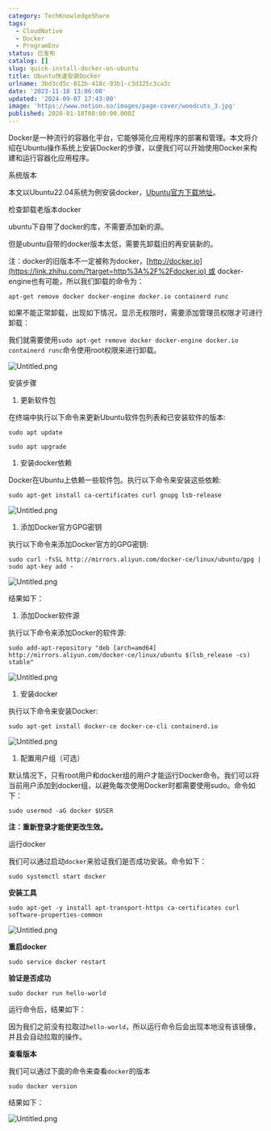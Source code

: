 ```yaml
---
category: TechKnowledgeShare
tags:
  - CloudNative
  - Docker
  - ProgramEnv
status: 已发布
catalog: []
slug: quick-install-docker-on-ubuntu
title: Ubuntu快速安装Docker
urlname: 3bd3cd5c-012b-418c-93b1-c3d325c3ca3c
date: '2023-11-18 13:06:00'
updated: '2024-09-07 17:43:00'
image: 'https://www.notion.so/images/page-cover/woodcuts_3.jpg'
published: 2020-01-18T08:00:00.000Z
---
```


Docker是一种流行的容器化平台，它能够简化应用程序的部署和管理。本文将介绍在Ubuntu操作系统上安装Docker的步骤，以便我们可以开始使用Docker来构建和运行容器化应用程序。


系统版本


本文以Ubuntu22.04系统为例安装docker，[Ubuntu官方下载地址](https://link.zhihu.com/?target=https%3A%2F%2Fubuntu.com%2Fdownload)。


检查卸载老版本docker


ubuntu下自带了docker的库，不需要添加新的源。


但是ubuntu自带的docker版本太低，需要先卸载旧的再安装新的。


注：docker的旧版本不一定被称为docker，[http://docker.io](https://link.zhihu.com/?target=http%3A%2F%2Fdocker.io) 或 docker-engine也有可能，所以我们卸载的命令为：


`apt-get remove docker docker-engine docker.io containerd runc`


如果不能正常卸载，出现如下情况，显示无权限时，需要添加管理员权限才可进行卸载：


我们就需要使用`sudo apt-get remove docker docker-engine docker.io containerd runc`命令使用root权限来进行卸载。


![Untitled.png](https://prod-files-secure.s3.us-west-2.amazonaws.com/5d24fe63-e567-4804-86f9-9fdc62e13082/39952d0f-7851-4550-b715-72a33876c773/Untitled.png?X-Amz-Algorithm=AWS4-HMAC-SHA256&X-Amz-Content-Sha256=UNSIGNED-PAYLOAD&X-Amz-Credential=ASIAZI2LB466T6ZC2IZR%2F20250219%2Fus-west-2%2Fs3%2Faws4_request&X-Amz-Date=20250219T053743Z&X-Amz-Expires=3600&X-Amz-Security-Token=IQoJb3JpZ2luX2VjEHUaCXVzLXdlc3QtMiJHMEUCIAw5DIU4aVTxlDwqsGlzgXyVaxNuI9LwA2%2BOFtoKHoj7AiEAr2Yp%2BSdcSNwDOm8PzvjvlK7VZgm3nYau2ndBdumPGfAqiAQInv%2F%2F%2F%2F%2F%2F%2F%2F%2F%2FARAAGgw2Mzc0MjMxODM4MDUiDHMb1qvXD%2BDOIYFY7CrcA1xWsfoN%2FSSI4bqAX9qCrXeqV5%2Fdvszk%2FgtV%2Bnzs7oAqRpZb5Mt%2FEG7asdTAJEvZgqe2%2FPyyTnmWr60mhb7lixUbBuM3v9oyvCNSySsSX2da2p7Qk1mA44DUjt6HJYPMnz4w%2BJJWqkpFcpYEib7n2iCaePKanzk2vzcTedyLZiCzQx8pKgRuYeEDkojPOkvnbvqk1pzvS3lZxT0xkc3IwO1bgYHqAKqnB%2BZ8%2FG2lbJmyvA7s2%2BTIbEJgdNTwqQXaGQigWA6FStCginKnO6gBXUQ%2FAymaoXDFTWXpGEX%2BJXq9risibzwbrWj1KwxkQxOKMbGQ%2BKIzWkQ6KeWtESKvXbCI79qjIdrTssZdtXHAn7XoQT3MPw7%2B3RlQ%2BcWhLx7uSgphcvdiIrWBA10IBTFzQbDXuxjRH4TSaF1qTfk6R8QKDb3MHPFK7e8jsT0dWtMufm0leVenUUqnBxs1Wd5Drr9%2BY7f2W7uOj3jmhkAqgbN%2FAuXvKU%2FB8ysXPrAW%2BoGgyzeAUX5j8f0Qs%2BJdaNyXhzxmuwY0SGQmI6zYUyUN8n5%2FkYJqqg4d2TnkUx1L9MGvfMYstJ%2BTZBtl4r2pBmIA26R63%2BG%2Fng%2FhkOY3Mk2jTwohctTkcoHwKl1hcEy0MMrD1b0GOqUBL915JBYtBgB99E4OiGo2ZtKr1sxUjaB%2BHSrFEYqukdrl2a94lhwvuoZV3c%2BReAficDGmWGm9ehARfu5YzoxHGriMT%2Bgj0n2Y1I4UEXRsiVYMiH92TWLJCnQBMcitzNIfeSU%2BF40hFQQu6PG5gmVcQGTO51f%2Bzguqby2lcVoHotZMkmi%2Bg3Vlc8lwk0vnc22Xj2hZFZm%2F5hhxX%2BgYZuQYiSu1VX0Q&X-Amz-Signature=833d3b15e6ebbc28ab1516b46b85ed4c99283649c375b12f80d6075512f5b057&X-Amz-SignedHeaders=host&x-id=GetObject)


安装步骤

1. 更新软件包

在终端中执行以下命令来更新Ubuntu软件包列表和已安装软件的版本:


`sudo apt update`


`sudo apt upgrade`

1. 安装docker依赖

Docker在Ubuntu上依赖一些软件包。执行以下命令来安装这些依赖:


`sudo apt-get install ca-certificates curl gnupg lsb-release`


![Untitled.png](https://prod-files-secure.s3.us-west-2.amazonaws.com/5d24fe63-e567-4804-86f9-9fdc62e13082/b5a549a8-6621-4824-a151-93e8b0592f14/Untitled.png?X-Amz-Algorithm=AWS4-HMAC-SHA256&X-Amz-Content-Sha256=UNSIGNED-PAYLOAD&X-Amz-Credential=ASIAZI2LB466T6ZC2IZR%2F20250219%2Fus-west-2%2Fs3%2Faws4_request&X-Amz-Date=20250219T053743Z&X-Amz-Expires=3600&X-Amz-Security-Token=IQoJb3JpZ2luX2VjEHUaCXVzLXdlc3QtMiJHMEUCIAw5DIU4aVTxlDwqsGlzgXyVaxNuI9LwA2%2BOFtoKHoj7AiEAr2Yp%2BSdcSNwDOm8PzvjvlK7VZgm3nYau2ndBdumPGfAqiAQInv%2F%2F%2F%2F%2F%2F%2F%2F%2F%2FARAAGgw2Mzc0MjMxODM4MDUiDHMb1qvXD%2BDOIYFY7CrcA1xWsfoN%2FSSI4bqAX9qCrXeqV5%2Fdvszk%2FgtV%2Bnzs7oAqRpZb5Mt%2FEG7asdTAJEvZgqe2%2FPyyTnmWr60mhb7lixUbBuM3v9oyvCNSySsSX2da2p7Qk1mA44DUjt6HJYPMnz4w%2BJJWqkpFcpYEib7n2iCaePKanzk2vzcTedyLZiCzQx8pKgRuYeEDkojPOkvnbvqk1pzvS3lZxT0xkc3IwO1bgYHqAKqnB%2BZ8%2FG2lbJmyvA7s2%2BTIbEJgdNTwqQXaGQigWA6FStCginKnO6gBXUQ%2FAymaoXDFTWXpGEX%2BJXq9risibzwbrWj1KwxkQxOKMbGQ%2BKIzWkQ6KeWtESKvXbCI79qjIdrTssZdtXHAn7XoQT3MPw7%2B3RlQ%2BcWhLx7uSgphcvdiIrWBA10IBTFzQbDXuxjRH4TSaF1qTfk6R8QKDb3MHPFK7e8jsT0dWtMufm0leVenUUqnBxs1Wd5Drr9%2BY7f2W7uOj3jmhkAqgbN%2FAuXvKU%2FB8ysXPrAW%2BoGgyzeAUX5j8f0Qs%2BJdaNyXhzxmuwY0SGQmI6zYUyUN8n5%2FkYJqqg4d2TnkUx1L9MGvfMYstJ%2BTZBtl4r2pBmIA26R63%2BG%2Fng%2FhkOY3Mk2jTwohctTkcoHwKl1hcEy0MMrD1b0GOqUBL915JBYtBgB99E4OiGo2ZtKr1sxUjaB%2BHSrFEYqukdrl2a94lhwvuoZV3c%2BReAficDGmWGm9ehARfu5YzoxHGriMT%2Bgj0n2Y1I4UEXRsiVYMiH92TWLJCnQBMcitzNIfeSU%2BF40hFQQu6PG5gmVcQGTO51f%2Bzguqby2lcVoHotZMkmi%2Bg3Vlc8lwk0vnc22Xj2hZFZm%2F5hhxX%2BgYZuQYiSu1VX0Q&X-Amz-Signature=a52dddd00cdc98ec32b9c997ff9693776009b7c918c3deb8df75f2bd91f86108&X-Amz-SignedHeaders=host&x-id=GetObject)

1. 添加Docker官方GPG密钥

执行以下命令来添加Docker官方的GPG密钥:


`sudo curl -fsSL http://mirrors.aliyun.com/docker-ce/linux/ubuntu/gpg | sudo apt-key add -`


![Untitled.png](https://prod-files-secure.s3.us-west-2.amazonaws.com/5d24fe63-e567-4804-86f9-9fdc62e13082/98014b5e-f5b7-4b16-804e-ab6917971bd3/Untitled.png?X-Amz-Algorithm=AWS4-HMAC-SHA256&X-Amz-Content-Sha256=UNSIGNED-PAYLOAD&X-Amz-Credential=ASIAZI2LB466T6ZC2IZR%2F20250219%2Fus-west-2%2Fs3%2Faws4_request&X-Amz-Date=20250219T053743Z&X-Amz-Expires=3600&X-Amz-Security-Token=IQoJb3JpZ2luX2VjEHUaCXVzLXdlc3QtMiJHMEUCIAw5DIU4aVTxlDwqsGlzgXyVaxNuI9LwA2%2BOFtoKHoj7AiEAr2Yp%2BSdcSNwDOm8PzvjvlK7VZgm3nYau2ndBdumPGfAqiAQInv%2F%2F%2F%2F%2F%2F%2F%2F%2F%2FARAAGgw2Mzc0MjMxODM4MDUiDHMb1qvXD%2BDOIYFY7CrcA1xWsfoN%2FSSI4bqAX9qCrXeqV5%2Fdvszk%2FgtV%2Bnzs7oAqRpZb5Mt%2FEG7asdTAJEvZgqe2%2FPyyTnmWr60mhb7lixUbBuM3v9oyvCNSySsSX2da2p7Qk1mA44DUjt6HJYPMnz4w%2BJJWqkpFcpYEib7n2iCaePKanzk2vzcTedyLZiCzQx8pKgRuYeEDkojPOkvnbvqk1pzvS3lZxT0xkc3IwO1bgYHqAKqnB%2BZ8%2FG2lbJmyvA7s2%2BTIbEJgdNTwqQXaGQigWA6FStCginKnO6gBXUQ%2FAymaoXDFTWXpGEX%2BJXq9risibzwbrWj1KwxkQxOKMbGQ%2BKIzWkQ6KeWtESKvXbCI79qjIdrTssZdtXHAn7XoQT3MPw7%2B3RlQ%2BcWhLx7uSgphcvdiIrWBA10IBTFzQbDXuxjRH4TSaF1qTfk6R8QKDb3MHPFK7e8jsT0dWtMufm0leVenUUqnBxs1Wd5Drr9%2BY7f2W7uOj3jmhkAqgbN%2FAuXvKU%2FB8ysXPrAW%2BoGgyzeAUX5j8f0Qs%2BJdaNyXhzxmuwY0SGQmI6zYUyUN8n5%2FkYJqqg4d2TnkUx1L9MGvfMYstJ%2BTZBtl4r2pBmIA26R63%2BG%2Fng%2FhkOY3Mk2jTwohctTkcoHwKl1hcEy0MMrD1b0GOqUBL915JBYtBgB99E4OiGo2ZtKr1sxUjaB%2BHSrFEYqukdrl2a94lhwvuoZV3c%2BReAficDGmWGm9ehARfu5YzoxHGriMT%2Bgj0n2Y1I4UEXRsiVYMiH92TWLJCnQBMcitzNIfeSU%2BF40hFQQu6PG5gmVcQGTO51f%2Bzguqby2lcVoHotZMkmi%2Bg3Vlc8lwk0vnc22Xj2hZFZm%2F5hhxX%2BgYZuQYiSu1VX0Q&X-Amz-Signature=6e3282c95c3a41b2e42f875bf83e402d3b87bb6002cc68b172092b07049f2cf5&X-Amz-SignedHeaders=host&x-id=GetObject)


结果如下：

1. 添加Docker软件源

执行以下命令来添加Docker的软件源:


`sudo add-apt-repository "deb [arch=amd64] http://mirrors.aliyun.com/docker-ce/linux/ubuntu $(lsb_release -cs) stable"`


![Untitled.png](https://prod-files-secure.s3.us-west-2.amazonaws.com/5d24fe63-e567-4804-86f9-9fdc62e13082/7fc5bdbe-9d4c-48b8-ba03-3309380f47ba/Untitled.png?X-Amz-Algorithm=AWS4-HMAC-SHA256&X-Amz-Content-Sha256=UNSIGNED-PAYLOAD&X-Amz-Credential=ASIAZI2LB466T6ZC2IZR%2F20250219%2Fus-west-2%2Fs3%2Faws4_request&X-Amz-Date=20250219T053743Z&X-Amz-Expires=3600&X-Amz-Security-Token=IQoJb3JpZ2luX2VjEHUaCXVzLXdlc3QtMiJHMEUCIAw5DIU4aVTxlDwqsGlzgXyVaxNuI9LwA2%2BOFtoKHoj7AiEAr2Yp%2BSdcSNwDOm8PzvjvlK7VZgm3nYau2ndBdumPGfAqiAQInv%2F%2F%2F%2F%2F%2F%2F%2F%2F%2FARAAGgw2Mzc0MjMxODM4MDUiDHMb1qvXD%2BDOIYFY7CrcA1xWsfoN%2FSSI4bqAX9qCrXeqV5%2Fdvszk%2FgtV%2Bnzs7oAqRpZb5Mt%2FEG7asdTAJEvZgqe2%2FPyyTnmWr60mhb7lixUbBuM3v9oyvCNSySsSX2da2p7Qk1mA44DUjt6HJYPMnz4w%2BJJWqkpFcpYEib7n2iCaePKanzk2vzcTedyLZiCzQx8pKgRuYeEDkojPOkvnbvqk1pzvS3lZxT0xkc3IwO1bgYHqAKqnB%2BZ8%2FG2lbJmyvA7s2%2BTIbEJgdNTwqQXaGQigWA6FStCginKnO6gBXUQ%2FAymaoXDFTWXpGEX%2BJXq9risibzwbrWj1KwxkQxOKMbGQ%2BKIzWkQ6KeWtESKvXbCI79qjIdrTssZdtXHAn7XoQT3MPw7%2B3RlQ%2BcWhLx7uSgphcvdiIrWBA10IBTFzQbDXuxjRH4TSaF1qTfk6R8QKDb3MHPFK7e8jsT0dWtMufm0leVenUUqnBxs1Wd5Drr9%2BY7f2W7uOj3jmhkAqgbN%2FAuXvKU%2FB8ysXPrAW%2BoGgyzeAUX5j8f0Qs%2BJdaNyXhzxmuwY0SGQmI6zYUyUN8n5%2FkYJqqg4d2TnkUx1L9MGvfMYstJ%2BTZBtl4r2pBmIA26R63%2BG%2Fng%2FhkOY3Mk2jTwohctTkcoHwKl1hcEy0MMrD1b0GOqUBL915JBYtBgB99E4OiGo2ZtKr1sxUjaB%2BHSrFEYqukdrl2a94lhwvuoZV3c%2BReAficDGmWGm9ehARfu5YzoxHGriMT%2Bgj0n2Y1I4UEXRsiVYMiH92TWLJCnQBMcitzNIfeSU%2BF40hFQQu6PG5gmVcQGTO51f%2Bzguqby2lcVoHotZMkmi%2Bg3Vlc8lwk0vnc22Xj2hZFZm%2F5hhxX%2BgYZuQYiSu1VX0Q&X-Amz-Signature=e695309fe5c0b93d0f69cbc57aa10ed2920af5b047c5eb3b52cc3e7a95dd9779&X-Amz-SignedHeaders=host&x-id=GetObject)

1. 安装docker

执行以下命令来安装Docker:


`sudo apt-get install docker-ce docker-ce-cli containerd.io`


![Untitled.png](https://prod-files-secure.s3.us-west-2.amazonaws.com/5d24fe63-e567-4804-86f9-9fdc62e13082/d5ede442-ffc5-49c3-a76a-76559a797244/Untitled.png?X-Amz-Algorithm=AWS4-HMAC-SHA256&X-Amz-Content-Sha256=UNSIGNED-PAYLOAD&X-Amz-Credential=ASIAZI2LB466T6ZC2IZR%2F20250219%2Fus-west-2%2Fs3%2Faws4_request&X-Amz-Date=20250219T053743Z&X-Amz-Expires=3600&X-Amz-Security-Token=IQoJb3JpZ2luX2VjEHUaCXVzLXdlc3QtMiJHMEUCIAw5DIU4aVTxlDwqsGlzgXyVaxNuI9LwA2%2BOFtoKHoj7AiEAr2Yp%2BSdcSNwDOm8PzvjvlK7VZgm3nYau2ndBdumPGfAqiAQInv%2F%2F%2F%2F%2F%2F%2F%2F%2F%2FARAAGgw2Mzc0MjMxODM4MDUiDHMb1qvXD%2BDOIYFY7CrcA1xWsfoN%2FSSI4bqAX9qCrXeqV5%2Fdvszk%2FgtV%2Bnzs7oAqRpZb5Mt%2FEG7asdTAJEvZgqe2%2FPyyTnmWr60mhb7lixUbBuM3v9oyvCNSySsSX2da2p7Qk1mA44DUjt6HJYPMnz4w%2BJJWqkpFcpYEib7n2iCaePKanzk2vzcTedyLZiCzQx8pKgRuYeEDkojPOkvnbvqk1pzvS3lZxT0xkc3IwO1bgYHqAKqnB%2BZ8%2FG2lbJmyvA7s2%2BTIbEJgdNTwqQXaGQigWA6FStCginKnO6gBXUQ%2FAymaoXDFTWXpGEX%2BJXq9risibzwbrWj1KwxkQxOKMbGQ%2BKIzWkQ6KeWtESKvXbCI79qjIdrTssZdtXHAn7XoQT3MPw7%2B3RlQ%2BcWhLx7uSgphcvdiIrWBA10IBTFzQbDXuxjRH4TSaF1qTfk6R8QKDb3MHPFK7e8jsT0dWtMufm0leVenUUqnBxs1Wd5Drr9%2BY7f2W7uOj3jmhkAqgbN%2FAuXvKU%2FB8ysXPrAW%2BoGgyzeAUX5j8f0Qs%2BJdaNyXhzxmuwY0SGQmI6zYUyUN8n5%2FkYJqqg4d2TnkUx1L9MGvfMYstJ%2BTZBtl4r2pBmIA26R63%2BG%2Fng%2FhkOY3Mk2jTwohctTkcoHwKl1hcEy0MMrD1b0GOqUBL915JBYtBgB99E4OiGo2ZtKr1sxUjaB%2BHSrFEYqukdrl2a94lhwvuoZV3c%2BReAficDGmWGm9ehARfu5YzoxHGriMT%2Bgj0n2Y1I4UEXRsiVYMiH92TWLJCnQBMcitzNIfeSU%2BF40hFQQu6PG5gmVcQGTO51f%2Bzguqby2lcVoHotZMkmi%2Bg3Vlc8lwk0vnc22Xj2hZFZm%2F5hhxX%2BgYZuQYiSu1VX0Q&X-Amz-Signature=9832f31489f548c959ef939ea023746b1629ba1736e4f3350e3ae8f0e53c20c4&X-Amz-SignedHeaders=host&x-id=GetObject)

1. 配置用户组（可选）

默认情况下，只有root用户和docker组的用户才能运行Docker命令。我们可以将当前用户添加到docker组，以避免每次使用Docker时都需要使用sudo。命令如下：


`sudo usermod -aG docker $USER`


**注：重新登录才能使更改生效。**


运行docker


我们可以通过启动`docker`来验证我们是否成功安装。命令如下：


`sudo systemctl start docker`


**安装工具**


`sudo apt-get -y install apt-transport-https ca-certificates curl software-properties-common`


![Untitled.png](https://prod-files-secure.s3.us-west-2.amazonaws.com/5d24fe63-e567-4804-86f9-9fdc62e13082/0c3615c1-94db-46f5-9743-68bb221a9964/Untitled.png?X-Amz-Algorithm=AWS4-HMAC-SHA256&X-Amz-Content-Sha256=UNSIGNED-PAYLOAD&X-Amz-Credential=ASIAZI2LB466T6ZC2IZR%2F20250219%2Fus-west-2%2Fs3%2Faws4_request&X-Amz-Date=20250219T053743Z&X-Amz-Expires=3600&X-Amz-Security-Token=IQoJb3JpZ2luX2VjEHUaCXVzLXdlc3QtMiJHMEUCIAw5DIU4aVTxlDwqsGlzgXyVaxNuI9LwA2%2BOFtoKHoj7AiEAr2Yp%2BSdcSNwDOm8PzvjvlK7VZgm3nYau2ndBdumPGfAqiAQInv%2F%2F%2F%2F%2F%2F%2F%2F%2F%2FARAAGgw2Mzc0MjMxODM4MDUiDHMb1qvXD%2BDOIYFY7CrcA1xWsfoN%2FSSI4bqAX9qCrXeqV5%2Fdvszk%2FgtV%2Bnzs7oAqRpZb5Mt%2FEG7asdTAJEvZgqe2%2FPyyTnmWr60mhb7lixUbBuM3v9oyvCNSySsSX2da2p7Qk1mA44DUjt6HJYPMnz4w%2BJJWqkpFcpYEib7n2iCaePKanzk2vzcTedyLZiCzQx8pKgRuYeEDkojPOkvnbvqk1pzvS3lZxT0xkc3IwO1bgYHqAKqnB%2BZ8%2FG2lbJmyvA7s2%2BTIbEJgdNTwqQXaGQigWA6FStCginKnO6gBXUQ%2FAymaoXDFTWXpGEX%2BJXq9risibzwbrWj1KwxkQxOKMbGQ%2BKIzWkQ6KeWtESKvXbCI79qjIdrTssZdtXHAn7XoQT3MPw7%2B3RlQ%2BcWhLx7uSgphcvdiIrWBA10IBTFzQbDXuxjRH4TSaF1qTfk6R8QKDb3MHPFK7e8jsT0dWtMufm0leVenUUqnBxs1Wd5Drr9%2BY7f2W7uOj3jmhkAqgbN%2FAuXvKU%2FB8ysXPrAW%2BoGgyzeAUX5j8f0Qs%2BJdaNyXhzxmuwY0SGQmI6zYUyUN8n5%2FkYJqqg4d2TnkUx1L9MGvfMYstJ%2BTZBtl4r2pBmIA26R63%2BG%2Fng%2FhkOY3Mk2jTwohctTkcoHwKl1hcEy0MMrD1b0GOqUBL915JBYtBgB99E4OiGo2ZtKr1sxUjaB%2BHSrFEYqukdrl2a94lhwvuoZV3c%2BReAficDGmWGm9ehARfu5YzoxHGriMT%2Bgj0n2Y1I4UEXRsiVYMiH92TWLJCnQBMcitzNIfeSU%2BF40hFQQu6PG5gmVcQGTO51f%2Bzguqby2lcVoHotZMkmi%2Bg3Vlc8lwk0vnc22Xj2hZFZm%2F5hhxX%2BgYZuQYiSu1VX0Q&X-Amz-Signature=f819f52552eac3b0375a4f643df561181f5df967ec372cf190ac4787dc5bce8c&X-Amz-SignedHeaders=host&x-id=GetObject)


**重启docker**


`sudo service docker restart`


**验证是否成功**


`sudo docker run hello-world`


运行命令后，结果如下：


因为我们之前没有拉取过`hello-world`，所以运行命令后会出现本地没有该镜像，并且会自动拉取的操作。


**查看版本**


我们可以通过下面的命令来查看`docker`的版本


`sudo docker version`


结果如下：


![Untitled.png](https://prod-files-secure.s3.us-west-2.amazonaws.com/5d24fe63-e567-4804-86f9-9fdc62e13082/efdb509a-3c1e-41a3-91ee-a1bd88793688/Untitled.png?X-Amz-Algorithm=AWS4-HMAC-SHA256&X-Amz-Content-Sha256=UNSIGNED-PAYLOAD&X-Amz-Credential=ASIAZI2LB466T6ZC2IZR%2F20250219%2Fus-west-2%2Fs3%2Faws4_request&X-Amz-Date=20250219T053743Z&X-Amz-Expires=3600&X-Amz-Security-Token=IQoJb3JpZ2luX2VjEHUaCXVzLXdlc3QtMiJHMEUCIAw5DIU4aVTxlDwqsGlzgXyVaxNuI9LwA2%2BOFtoKHoj7AiEAr2Yp%2BSdcSNwDOm8PzvjvlK7VZgm3nYau2ndBdumPGfAqiAQInv%2F%2F%2F%2F%2F%2F%2F%2F%2F%2FARAAGgw2Mzc0MjMxODM4MDUiDHMb1qvXD%2BDOIYFY7CrcA1xWsfoN%2FSSI4bqAX9qCrXeqV5%2Fdvszk%2FgtV%2Bnzs7oAqRpZb5Mt%2FEG7asdTAJEvZgqe2%2FPyyTnmWr60mhb7lixUbBuM3v9oyvCNSySsSX2da2p7Qk1mA44DUjt6HJYPMnz4w%2BJJWqkpFcpYEib7n2iCaePKanzk2vzcTedyLZiCzQx8pKgRuYeEDkojPOkvnbvqk1pzvS3lZxT0xkc3IwO1bgYHqAKqnB%2BZ8%2FG2lbJmyvA7s2%2BTIbEJgdNTwqQXaGQigWA6FStCginKnO6gBXUQ%2FAymaoXDFTWXpGEX%2BJXq9risibzwbrWj1KwxkQxOKMbGQ%2BKIzWkQ6KeWtESKvXbCI79qjIdrTssZdtXHAn7XoQT3MPw7%2B3RlQ%2BcWhLx7uSgphcvdiIrWBA10IBTFzQbDXuxjRH4TSaF1qTfk6R8QKDb3MHPFK7e8jsT0dWtMufm0leVenUUqnBxs1Wd5Drr9%2BY7f2W7uOj3jmhkAqgbN%2FAuXvKU%2FB8ysXPrAW%2BoGgyzeAUX5j8f0Qs%2BJdaNyXhzxmuwY0SGQmI6zYUyUN8n5%2FkYJqqg4d2TnkUx1L9MGvfMYstJ%2BTZBtl4r2pBmIA26R63%2BG%2Fng%2FhkOY3Mk2jTwohctTkcoHwKl1hcEy0MMrD1b0GOqUBL915JBYtBgB99E4OiGo2ZtKr1sxUjaB%2BHSrFEYqukdrl2a94lhwvuoZV3c%2BReAficDGmWGm9ehARfu5YzoxHGriMT%2Bgj0n2Y1I4UEXRsiVYMiH92TWLJCnQBMcitzNIfeSU%2BF40hFQQu6PG5gmVcQGTO51f%2Bzguqby2lcVoHotZMkmi%2Bg3Vlc8lwk0vnc22Xj2hZFZm%2F5hhxX%2BgYZuQYiSu1VX0Q&X-Amz-Signature=850804b0a3892c1903780341de038849320f2760ca61cddff28d92177918610b&X-Amz-SignedHeaders=host&x-id=GetObject)

